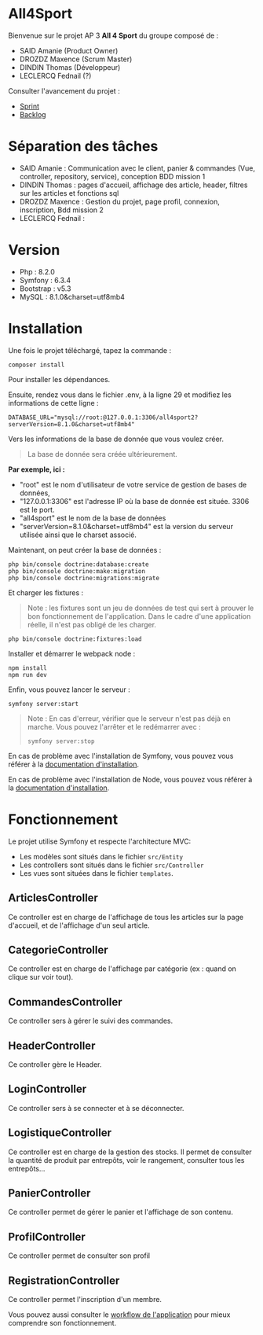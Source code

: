  # All4Sport

Bienvenue sur le projet AP 3 **All 4 Sport** du groupe composé de : 
- SAID Amanie (Product Owner)
- DROZDZ Maxence (Scrum Master)
- DINDIN Thomas (Développeur)
- LECLERCQ Fednail (?)

Consulter l'avancement du projet : 
- [Sprint](https://docs.google.com/spreadsheets/d/1X8ZiPfPumHjeALstA8qJeBMtIhWIIcl2lHCaWqv1uPg/edit?usp=sharing)
- [Backlog](https://docs.google.com/spreadsheets/d/1EfW7q80v_289lYrGj0lX8t0BOPR89cdcU7t_gQZQ6oo/edit?usp=sharing)

# Séparation des tâches 

- SAID Amanie : Communication avec le client, panier & commandes (Vue, controller, repository, service), conception BDD mission 1
- DINDIN Thomas : pages d'accueil, affichage des article, header, filtres sur les articles et fonctions sql
- DROZDZ Maxence : Gestion du projet, page profil, connexion, inscription, Bdd mission 2
- LECLERCQ Fednail :

# Version 

- Php : 8.2.0
- Symfony : 6.3.4
- Bootstrap : v5.3
- MySQL : 8.1.0&charset=utf8mb4 

# Installation 

Une fois le projet téléchargé, tapez la commande :
```
composer install
```
Pour installer les dépendances. 

Ensuite, rendez vous dans le fichier .env, à la ligne 29 et modifiez les informations de cette ligne : 
```
DATABASE_URL="mysql://root:@127.0.0.1:3306/all4sport2?serverVersion=8.1.0&charset=utf8mb4"
```
Vers les informations de la base de donnée que vous voulez créer. 
> La base de donnée sera créée ultérieurement.

**Par exemple, ici :**
- "root" est le nom d'utilisateur de votre service de gestion de bases de données,
-  "127.0.0.1:3306" est l'adresse IP où la base de donnée est située. 3306 est le port.
-  "all4sport" est le nom de la base de données
-  "serverVersion=8.1.0&charset=utf8mb4" est la version du serveur utilisée ainsi que le charset associé.

Maintenant, on peut créer la base de données : 
```
php bin/console doctrine:database:create
php bin/console doctrine:make:migration
php bin/console doctrine:migrations:migrate
```

Et charger les fixtures : 
> Note : les fixtures sont un jeu de données de test qui sert à prouver le bon fonctionnement de l'application. Dans le cadre d'une application réelle, il n'est pas obligé de les charger. 
```
php bin/console doctrine:fixtures:load
```
Installer et démarrer le webpack node : 
```
npm install
npm run dev
```

Enfin, vous pouvez lancer le serveur : 
```
symfony server:start
```

> Note : En cas d'erreur, vérifier que le serveur n'est pas déjà en marche. Vous pouvez l'arrêter et le redémarrer avec :
> ```
> symfony server:stop
> ```

En cas de problème avec l'installation de Symfony, vous pouvez vous référer à la [documentation d'installation](https://symfony.com/doc/current/setup.html).

En cas de problème avec l'installation de Node, vous pouvez vous référer à la [documentation d'installation](https://nodejs.org/en/download).


 # Fonctionnement 
 Le projet utilise Symfony et respecte l'architecture MVC:
 - Les modèles sont situés dans le fichier `src/Entity`
 - Les controllers sont situés dans le fichier `src/Controller`
 - Les vues sont situées dans le fichier `templates`.

## ArticlesController
Ce controller est en charge de l'affichage de tous les articles sur la page d'accueil, et de l'affichage d'un seul article.

## CategorieController
Ce controller est en charge de l'affichage par catégorie (ex : quand on clique sur voir tout).

## CommandesController
Ce controller sers à gérer le suivi des commandes.

## HeaderController
Ce controller gère le Header.

## LoginController
Ce controller sers à se connecter et à se déconnecter.

## LogistiqueController
Ce controller est en charge de la gestion des stocks. Il permet de consulter la quantité de produit par entrepôts, voir le rangement, consulter tous les entrepôts...

## PanierController
Ce controller permet de gérer le panier et l'affichage de son contenu.
## ProfilController
Ce controller permet de consulter son profil

## RegistrationController
Ce controller permet l'inscription d'un membre.

Vous pouvez aussi consulter le [workflow de l'application](https://lucid.app/lucidchart/6e06ae30-7beb-4b9a-af9d-9da4e0d08af3/edit?viewport_loc=-601%2C345%2C2453%2C1037%2C0_0&invitationId=inv_8c7289d4-0f3a-4125-9a14-ce760f462cb9) pour mieux comprendre son fonctionnement.
